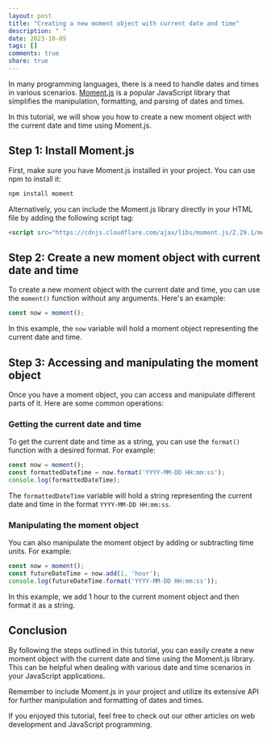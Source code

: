 ```yaml
---
layout: post
title: "Creating a new moment object with current date and time"
description: " "
date: 2023-10-05
tags: []
comments: true
share: true
---
```


In many programming languages, there is a need to handle dates and times in various scenarios. [Moment.js](https://momentjs.com/) is a popular JavaScript library that simplifies the manipulation, formatting, and parsing of dates and times.

In this tutorial, we will show you how to create a new moment object with the current date and time using Moment.js.

## Step 1: Install Moment.js

First, make sure you have Moment.js installed in your project. You can use npm to install it:

```bash
npm install moment
```

Alternatively, you can include the Moment.js library directly in your HTML file by adding the following script tag:

```html
<script src="https://cdnjs.cloudflare.com/ajax/libs/moment.js/2.29.1/moment.min.js"></script>
```

## Step 2: Create a new moment object with current date and time

To create a new moment object with the current date and time, you can use the `moment()` function without any arguments. Here's an example:

```javascript
const now = moment();
```

In this example, the `now` variable will hold a moment object representing the current date and time.

## Step 3: Accessing and manipulating the moment object

Once you have a moment object, you can access and manipulate different parts of it. Here are some common operations:

### Getting the current date and time

To get the current date and time as a string, you can use the `format()` function with a desired format. For example:

```javascript
const now = moment();
const formattedDateTime = now.format('YYYY-MM-DD HH:mm:ss');
console.log(formattedDateTime);
```

The `formattedDateTime` variable will hold a string representing the current date and time in the format `YYYY-MM-DD HH:mm:ss`.

### Manipulating the moment object

You can also manipulate the moment object by adding or subtracting time units. For example:

```javascript
const now = moment();
const futureDateTime = now.add(1, 'hour');
console.log(futureDateTime.format('YYYY-MM-DD HH:mm:ss'));
```

In this example, we add 1 hour to the current moment object and then format it as a string.

## Conclusion

By following the steps outlined in this tutorial, you can easily create a new moment object with the current date and time using the Moment.js library. This can be helpful when dealing with various date and time scenarios in your JavaScript applications.

Remember to include Moment.js in your project and utilize its extensive API for further manipulation and formatting of dates and times.

If you enjoyed this tutorial, feel free to check out our other articles on web development and JavaScript programming.